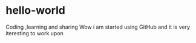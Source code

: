 # hello-world
Coding ,learning and sharing
Wow i am started using GitHub and it is very iteresting to work upon
